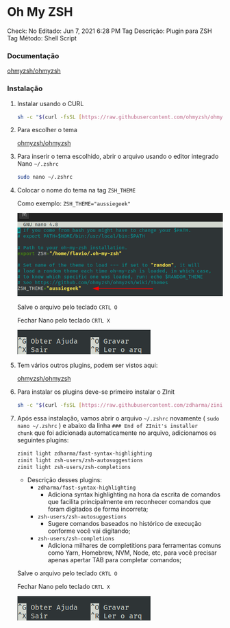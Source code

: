 # Oh My ZSH

Check: No
Editado: Jun 7, 2021 6:28 PM
Tag Descrição: Plugin para ZSH
Tag Método: Shell Script

### Documentação

[ohmyzsh/ohmyzsh](https://github.com/ohmyzsh/ohmyzsh/wiki)

### Instalação

1. Instalar usando o CURL

    ```bash
    sh -c "$(curl -fsSL [https://raw.githubusercontent.com/ohmyzsh/ohmyzsh/master/tools/install.sh](https://raw.githubusercontent.com/ohmyzsh/ohmyzsh/master/tools/install.sh))"
    ```

2. Para escolher o tema

    [ohmyzsh/ohmyzsh](https://github.com/ohmyzsh/ohmyzsh/wiki/Themes)

3. Para inserir o tema escolhido, abrir o arquivo usando o editor integrado Nano `~/.zshrc`

    ```bash
    sudo nano ~/.zshrc
    ```

4. Colocar o nome do tema na tag `ZSH_THEME`

    Como exemplo: `ZSH_THEME="aussiegeek"`

    ![Oh%20My%20ZSH/Untitled.png](Oh%20My%20ZSH/Untitled.png)

    Salve o arquivo pelo teclado `CRTL O`

    Fechar Nano pelo teclado `CRTL X`

    ![Oh%20My%20ZSH/Untitled%201.png](Oh%20My%20ZSH/Untitled%201.png)

5.  Tem vários outros plugins, podem ser vistos aqui:

    [ohmyzsh/ohmyzsh](https://github.com/ohmyzsh/ohmyzsh/wiki/Plugins)

6. Para instalar os plugins deve-se primeiro instalar o ZInit

    ```bash
    sh -c "$(curl -fsSL [https://raw.githubusercontent.com/zdharma/zinit/master/doc/install.sh](https://raw.githubusercontent.com/zdharma/zinit/master/doc/install.sh))"
    ```

7. Após essa instalação, vamos abrir o arquivo `~/.zshrc` novamente ( `sudo nano ~/.zshrc` ) e abaixo da linha `### End of ZInit's installer chunk` que foi adicionada automaticamente no arquivo, adicionamos os seguintes plugins:

    ```
    zinit light zdharma/fast-syntax-highlighting
    zinit light zsh-users/zsh-autosuggestions
    zinit light zsh-users/zsh-completions
    ```

    - Descrição desses plugins:
        - `zdharma/fast-syntax-highlighting`
            - Adiciona syntax highlighting na hora da escrita de comandos que facilita principalmente em reconhecer comandos que foram digitados de forma incorreta;
        - `zsh-users/zsh-autosuggestions`
            - Sugere comandos baseados no histórico de execução conforme você vai digitando;
        - `zsh-users/zsh-completions`
            - Adiciona milhares de completitions para ferramentas comuns como Yarn, Homebrew, NVM, Node, etc, para você precisar apenas apertar TAB para completar comandos;

    Salve o arquivo pelo teclado `CRTL O`

    Fechar Nano pelo teclado `CRTL X`

    ![Oh%20My%20ZSH/Untitled%201.png](Oh%20My%20ZSH/Untitled%201.png)